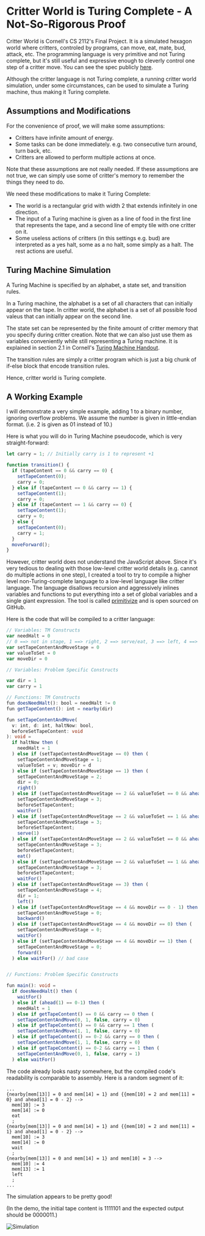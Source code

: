 # Critter World is Turing Complete - A Not-So-Rigorous Proof

Critter World is Cornell's CS 2112's Final Project. It is a simulated hexagon world where critters,
controled by programs, can move, eat, mate, bud, attack, etc. The programming language is very
primitive and not Turing complete, but it's still useful and expressive enough to cleverly control
one step of a critter move. You can see the spec publicly
[here](http://www.cs.cornell.edu/courses/cs2112/2018fa/project/project.pdf).

Although the critter language is not Turing complete, a running critter world simulation, under some
circumstances, can be used to simulate a Turing machine, thus making it Turing complete.

## Assumptions and Modifications

For the convenience of proof, we will make some assumptions:

- Critters have infinite amount of energy.
- Some tasks can be done immediately. e.g. two consecutive turn around, turn back, etc.
- Critters are allowed to perform multiple actions at once.

Note that these assumptions are not really needed. If these assumptions are not true, we can simply
use some of critter's memory to remember the things they need to do.

We need these modifications to make it Turing Complete:

- The world is a rectangular grid with width 2 that extends infinitely in one direction.
- The input of a Turing machine is given as a line of food in the first line that represents the
  tape, and a second line of empty tile with one critter on it.
- Some useless actions of critters (in this settings e.g. bud) are interpreted as a yes halt, some
  as a no halt, some simply as a halt. The rest actions are useful.

## Turing Machine Simulation

A Turing Machine is specified by an alphabet, a state set, and transition rules.

In a Turing machine, the alphabet is a set of all characters that can initially appear on the tape.
In critter world, the alphabet is a set of all possible food valeus that can initially appear on the
second line.

The state set can be represented by the finite amount of critter memory that you specify during
critter creation. Note that we can also just use them as variables conveniently while still
representing a Turing machine. It is explained in section 2.1 in Cornell's
[Turing Machine Handout](http://www.cs.cornell.edu/courses/cs4820/2018sp/handouts/turingm.pdf).

The transition rules are simply a critter program which is just a big chunk of if-else block that
encode transition rules.

Hence, critter world is Turing complete.

## A Working Example

I will demonstrate a very simple example, adding 1 to a binary number, ignoring overflow problems.
We assume the number is given in little-endian format. (i.e. 2 is given as 01 instead of 10.)

Here is what you will do in Turing Machine pseudocode, which is very straight-forward:

```typescript
let carry = 1; // Initially carry is 1 to represent +1

function transition() {
  if (tapeContent == 0 && carry == 0) {
    setTapeContent(0);
    carry = 0;
  } else if (tapeContent == 0 && carry == 1) {
    setTapeContent(1);
    carry = 0;
  } else if (tapeContent == 1 && carry == 0) {
    setTapeContent(1);
    carry = 0;
  } else {
    setTapeContent(0);
    carry = 1;
  }
  moveForward();
}
```

However, critter world does not understand the JavaScript above. Since it's very tedious to dealing
with those low-level critter world details (e.g. cannot do multiple actions in one step), I created
a tool to try to compile a higher level non-Turing-complete language to a low-level language like
critter language. The language disallows recursion and aggressively inlines variables and functions
to put everything into a set of global variables and a single giant expression. The tool is called
[primitivize](https://github.com/SamChou19815/primitivize) and is open sourced on GitHub.

Here is the code that will be compiled to a critter language:

```typescript
// Variables: TM Constructs
var needHalt = 0
// 0 ==> not in stage, 1 ==> right, 2 ==> serve/eat, 3 ==> left, 4 ==> move
var setTapeContentAndMoveStage = 0
var valueToSet = 0
var moveDir = 0

// Variables: Problem Specific Constructs

var dir = 1
var carry = 1

// Functions: TM Constructs
fun doesNeedHalt(): bool = needHalt != 0
fun getTapeContent(): int = nearby(dir)

fun setTapeContentAndMove(
  v: int, d: int, haltNow: bool,
  beforeSetTapeContent: void
): void =
  if haltNow then (
    needHalt = 1
  ) else if (setTapeContentAndMoveStage == 0) then (
    setTapeContentAndMoveStage = 1;
    valueToSet = v; moveDir = d
  ) else if (setTapeContentAndMoveStage == 1) then (
    setTapeContentAndMoveStage = 2;
    dir = 0;
    right()
  ) else if (setTapeContentAndMoveStage == 2 && valueToSet == 0 && ahead(1) == 0) then (
    setTapeContentAndMoveStage = 3;
    beforeSetTapeContent;
    waitFor()
  ) else if (setTapeContentAndMoveStage == 2 && valueToSet == 1 && ahead(1) == 0) then (
    setTapeContentAndMoveStage = 3;
    beforeSetTapeContent;
    serve(1)
  ) else if (setTapeContentAndMoveStage == 2 && valueToSet == 0 && ahead(1) == 0-2) then (
    setTapeContentAndMoveStage = 3;
    beforeSetTapeContent;
    eat()
  ) else if (setTapeContentAndMoveStage == 2 && valueToSet == 1 && ahead(1) == 0-2) then (
    setTapeContentAndMoveStage = 3;
    beforeSetTapeContent;
    waitFor()
  ) else if (setTapeContentAndMoveStage == 3) then (
    setTapeContentAndMoveStage = 4;
    dir = 1;
    left()
  ) else if (setTapeContentAndMoveStage == 4 && moveDir == 0 - 1) then (
    setTapeContentAndMoveStage = 0;
    backward()
  ) else if (setTapeContentAndMoveStage == 4 && moveDir == 0) then (
    setTapeContentAndMoveStage = 0;
    waitFor()
  ) else if (setTapeContentAndMoveStage == 4 && moveDir == 1) then (
    setTapeContentAndMoveStage = 0;
    forward()
  ) else waitFor() // bad case


// Functions: Problem Specific Constructs

fun main(): void =
  if doesNeedHalt() then (
    waitFor()
  ) else if (ahead(1) == 0-1) then (
    needHalt = 1
  ) else if getTapeContent() == 0 && carry == 0 then (
    setTapeContentAndMove(0, 1, false, carry = 0)
  ) else if getTapeContent() == 0 && carry == 1 then (
    setTapeContentAndMove(1, 1, false, carry = 0)
  ) else if getTapeContent() == 0-2 && carry == 0 then (
    setTapeContentAndMove(1, 1, false, carry = 0)
  ) else if getTapeContent() == 0-2 && carry == 1 then (
    setTapeContentAndMove(0, 1, false, carry = 1)
  ) else waitFor()
```

The code already looks nasty somewhere, but the compiled code's readability is comparable to
assembly. Here is a random segment of it:

```text
...
{nearby[mem[13]] = 0 and mem[14] = 1} and {{mem[10] = 2 and mem[11] = 0} and ahead[1] = 0 - 2} -->
  mem[10] := 3
  mem[14] := 0
  eat
  ;
{nearby[mem[13]] = 0 and mem[14] = 1} and {{mem[10] = 2 and mem[11] = 1} and ahead[1] = 0 - 2} -->
  mem[10] := 3
  mem[14] := 0
  wait
  ;
{nearby[mem[13]] = 0 and mem[14] = 1} and mem[10] = 3 -->
  mem[10] := 4
  mem[13] := 1
  left
  ;
...
```

The simulation appears to be pretty good!

(In the demo, the initial tape content is 1111101 and the expected output should be 0000011.)

![Simulation](/blog/2018-08-27-cw-turing-complete/simulation.gif)
